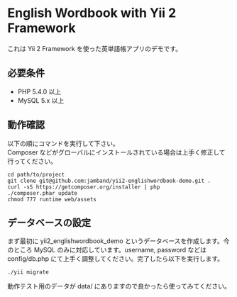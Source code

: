 # English Wordbook with Yii 2 Framework
これは Yii 2 Framework を使った英単語帳アプリのデモです。

## 必要条件
- PHP 5.4.0 以上
- MySQL 5.x 以上

## 動作確認
以下の順にコマンドを実行して下さい。  
Composer などがグローバルにインストールされている場合は上手く修正して行ってください。

```
cd path/to/project
git clone git@github.com:jamband/yii2-englishwordbook-demo.git .
curl -sS https://getcomposer.org/installer | php
./composer.phar update
chmod 777 runtime web/assets
```

## データベースの設定
まず最初に yii2_englishwordbook_demo というデータベースを作成します。今のところ MySQL のみに対応しています。username, password などは config/db.php にて上手く調整してください。完了したら以下を実行します。

```
./yii migrate
```

動作テスト用のデータが data/ にありますので良かったら使ってみてください。
